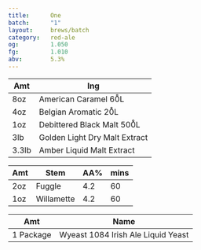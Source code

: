 ```yaml
---
title:      One
batch:      "1"
layout:     brews/batch
category:   red-ale
og:         1.050
fg:         1.010
abv:        5.3%
---
```


Amt   |Ing
------|--------
8oz   |American Caramel 60̊L
4oz   |Belgian Aromatic 20̊L
1oz   |Debittered Black Malt 500̊L
3lb   |Golden Light Dry Malt Extract
3.3lb |Amber Liquid Malt Extract

Amt|Stem        |AA%|mins
---|------------|---|----
2oz|Fuggle      |4.2|60
1oz|Willamette  |4.2|60

Amt      |Name
---------|----------------------------------
1 Package|Wyeast 1084 Irish Ale Liquid Yeast
